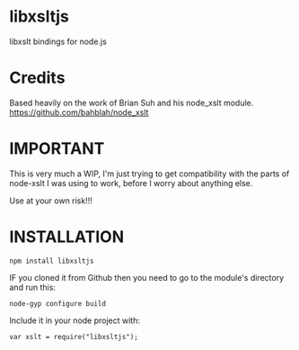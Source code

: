 libxsltjs
=========

libxslt bindings for node.js



Credits
=========

Based heavily on the work of Brian Suh and his node_xslt module.
https://github.com/bahblah/node_xslt



IMPORTANT
=========

This is very much a WIP, I'm just trying to get compatibility with the parts of node-xslt I was using to work, before I worry about anything else.

Use at your own risk!!!



INSTALLATION
=========

	npm install libxsltjs

IF you cloned it from Github then you need to go to the module's directory and run this:

	node-gyp configure build


Include it in your node project with:

	var xslt = require("libxsltjs");
